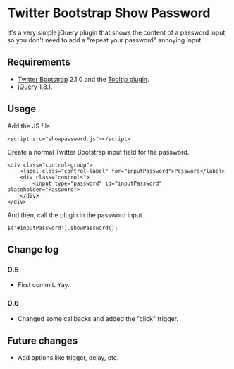 # Twitter Bootstrap Show Password

It's a very simple jQuery plugin that shows the content of a password input, so you don't need to add a "repeat your password" annoying input.


## Requirements

* [Twitter Bootstrap](http://twitter.github.com/bootstrap/index.html) 2.1.0 and the [Tooltip plugin](http://twitter.github.com/bootstrap/javascript.html#tooltips).
* [jQuery](http://jquery.com) 1.8.1.


## Usage

Add the JS file.

	<script src="showpassword.js"></script>

Create a normal Twitter Bootstrap input field for the password.

	<div class="control-group">
		<label class="control-label" for="inputPassword">Password</label>
		<div class="controls">
			<input type="password" id="inputPassword" placeholder="Password">
		</div>
	</div>

And then, call the plugin in the password input.

	$('#inputPassword').showPassword();


## Change log

### 0.5
* First commit. Yay.

### 0.6
* Changed some callbacks and added the "click" trigger.

## Future changes

* Add options like trigger, delay, etc.